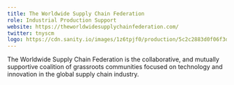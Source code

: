 ```yaml
---
title: The Worldwide Supply Chain Federation
role: Industrial Production Support
website: https://theworldwidesupplychainfederation.com/
twitter: tnyscm
logo: https://cdn.sanity.io/images/1z6tpjf0/production/5c2c2883d0f06f3d68ddb6b2fc436f9fa965e055-1500x1117.png
---
```


The Worldwide Supply Chain Federation is the collaborative, and mutually
supportive coalition of grassroots communities focused on technology and
innovation in the global supply chain industry.
